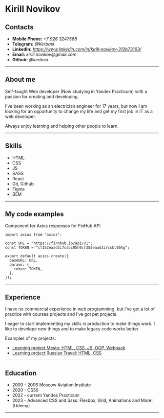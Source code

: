 # **Kirill** Novikov

## Contacts

- **Mobile Phone:** _+7 926 3247568_
- **Telegram:** _@Kerbasi_
- **LinkedIn:** _https://www.linkedin.com/in/kirill-novikov-312b73163/_
- **Email:** _kirill.novikov@gmail.com_
- **Github:** _@kerbasi_

---

## About me

Self-taught Web developer (Now studying in Yandex Practicum) with a passion for creating and developing.

I've been working as an electrician engineer for 17 years, but now I am looking for an opportunity to change my life and get my first job in IT as a web developer.

Always enjoy learning and helping other people to learn.

---

## Skills

- HTML
- CSS
- JS
- SASS
- React
- Git, Github
- Figma
- BEM

---

## My code examples

Component for Axios responses for FinHub API

```
import axios from "axios";

const URL = "https://finnhub.io/api/v1";
const TOKEN = "cf352eaad3i7csbc05h0cf352eaad3i7csbc05hg";

export default axios.create({
  baseURL: URL,
  params: {
    token: TOKEN,
  },
});
```

---

## Experience

I have no commercial experience in web programming, but I've got a lot of practice with courses projects and I've got pet projects.

I eager to start implementing my skills in production to make things work. I like to develope new things and to make legacy code works better.

Examples of my projects:

- [Learning project Mesto: HTML, CSS, JS, OOP, Webpack](https://github.com/kerbasi/mesto)
- [Learning project Russian Travel: HTML, CSS](https://github.com/kerbasi/russian-travel)

---

## Education

- 2000 - 2006 Moscow Aviation Institute
- 2020 - CS50
- 2022 - current Yandex Practicum
- 2023 - Advanced CSS and Sass: Flexbox, Grid, Animations and More! (Udemy)

---
